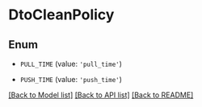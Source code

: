 # DtoCleanPolicy


## Enum

* `PULL_TIME` (value: `'pull_time'`)

* `PUSH_TIME` (value: `'push_time'`)

[[Back to Model list]](../README.md#documentation-for-models) [[Back to API list]](../README.md#documentation-for-api-endpoints) [[Back to README]](../README.md)


